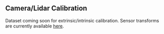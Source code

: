 ## Camera/Lidar Calibration

Dataset coming soon for extrinsic/intrinsic calibration. Sensor transforms are currently available [here](https://github.com/udacity/didi-competition/tree/master/mkz-description).
